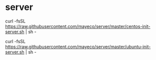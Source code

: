 # server

curl -fsSL https://raw.githubusercontent.com/mayeco/server/master/centos-init-server.sh | sh -

curl -fsSL https://raw.githubusercontent.com/mayeco/server/master/ubuntu-init-server.sh | sh -

